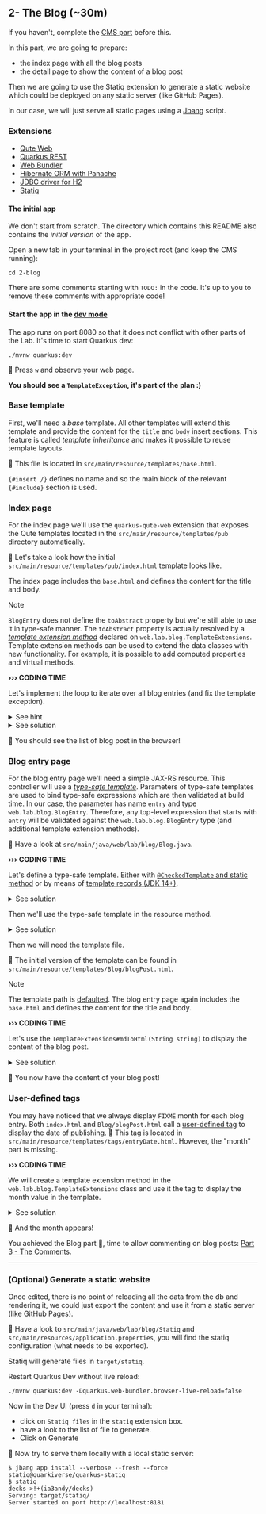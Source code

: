 ## 2- The Blog (~30m)

If you haven't, complete the [CMS part](../1-cms) before this.

In this part, we are going to prepare:
- the index page with all the blog posts
- the detail page to show the content of a blog post

Then we are going to use the Statiq extension to generate a static website which could be deployed on any static server (like GitHub Pages). 

In our case, we will just serve all static pages using a [Jbang](https://www.jbang.dev/) script. 

### Extensions

 - [Qute Web](https://docs.quarkiverse.io/quarkus-qute-web/dev/index.html)
 - [Quarkus REST](https://quarkus.io/guides/rest)
 - [Web Bundler](https://docs.quarkiverse.io/quarkus-web-bundler/dev/index.html)
 - [Hibernate ORM with Panache](https://quarkus.io/guides/hibernate-orm-panache)
 - [JDBC driver for H2](https://quarkus.io/guides/datasource)
 - [Statiq](https://github.com/quarkiverse/quarkus-statiq)

#### The initial app

We don't start from scratch.
The directory which contains this README also contains the _initial version_ of the app.

Open a new tab in your terminal in the project root (and keep the CMS running):

```shell
cd 2-blog
```

There are some comments starting with `TODO:` in the code.
It's up to you to remove these comments with appropriate code!

#### Start the app in the [dev mode](https://quarkus.io/guides/dev-mode-differences)

The app runs on port 8080 so that it does not conflict with other parts of the Lab.
It's time to start Quarkus dev:

```
./mvnw quarkus:dev
```

🚀 Press `w` and observe your web page.

**You should see a `TemplateException`, it's part of the plan :)**

### Base template

First, we'll need a _base_ template.
All other templates will extend this template and provide the content for the `title` and `body` insert sections.
This feature is called _template inheritance_ and makes it possible to reuse template layouts.

👀 This file is located in `src/main/resource/templates/base.html`.

`{#insert /}` defines no name and so the main block of the relevant `{#include}` section is used.

### Index page

For the index page we'll use the `quarkus-qute-web` extension that exposes the Qute templates located in the `src/main/resource/templates/pub` directory automatically.

👀 Let's take a look how the initial `src/main/resource/templates/pub/index.html` template looks like.

The index page includes the `base.html` and defines the content for the title and body.

> [!NOTE] 
> `BlogEntry` does not define the `toAbstract` property but we're still able to use it in type-safe manner.
> The `toAbstract` property is actually resolved by a [_template extension method_](https://quarkus.io/guides/qute-reference#template_extension_methods) declared on `web.lab.blog.TemplateExtensions`.
> Template extension methods can be used to extend the data classes with new functionality.
> For example, it is possible to add computed properties and virtual methods.

**››› CODING TIME**

Let's implement the loop to iterate over all blog entries (and fix the template exception).

<details>
<summary>See hint</summary>

We will use the `BlogEntry#listAllSortedByPublished()` method to obtain the blog entries in the template.

</details>

<details>
<summary>See solution</summary>

In `src/main/resource/templates/pub/index.html`:

```html
  {#for entry in BlogEntry:listAllSortedByPublished}
    <article>
      ...
    </article>
  {/for}
  </div>
```

The `BlogEntry:listAllSortedByCreated` is an expression that calls the static method `web.lab.blog.BlogEntry#listAllSortedByCreated()`.
That's why we need to annotate the `BlogEntry` with `@TemplateData(namespace = "BlogEntry")`.

</details>

🚀 You should see the list of blog post in the browser!

### Blog entry page

For the blog entry page we'll need a simple JAX-RS resource.
This controller will use a [_type-safe template_](https://quarkus.io/guides/qute-reference#typesafe_templates).
Parameters of type-safe templates are used to bind type-safe expressions which are then validated at build time.
In our case, the parameter has name `entry` and type `web.lab.blog.BlogEntry`.
Therefore, any top-level expression that starts with `entry` will be validated against the `web.lab.blog.BlogEntry` type (and additional template extension methods).

👀 Have a look at `src/main/java/web/lab/blog/Blog.java`.

**››› CODING TIME**

Let's define a type-safe template.
Either with [`@CheckedTemplate` and static method](https://quarkus.io/guides/qute-reference#nested-type-safe-templates) or by means of [template records (JDK 14+)](https://quarkus.io/guides/qute-reference#template-records).


<details>
<summary>See solution</summary>

In `src/main/java/web/lab/blog/Blog.java`, add this:

```java

@CheckedTemplate
static class Templates {
    static native TemplateInstance blogPost(BlogEntry entry);
}
```

</details>

Then we'll use the type-safe template in the resource method.

<details>
<summary>See solution</summary>

In `Blog#blogPost()`, return this:

```java
    return Templates.blogPost(blogEntry.get());
```
</details>

Then we will need the template file.

👀 The initial version of the template can be found in `src/main/resource/templates/Blog/blogPost.html`.


> [!NOTE] 
> The template path is [defaulted](https://quarkus.io/guides/qute-reference#customized-template-path).
> The blog entry page again includes the `base.html` and defines the content for the title and body.

**››› CODING TIME**

Let's use the `TemplateExtensions#mdToHtml(String string)` to display the content of the blog post.

<details>
<summary>See solution</summary>

In `src/main/resource/templates/Blog/blogPost.html`:

```html
  {entry.content.mdToHtml.raw}
```

The `{entry.content.mdToHtml.raw}` expression is quite interesting.
Let's take a look how it's resolved.
The `entry` maps to the `web.lab.blog.BlogEntry` class so during the build Qute validates that a `content` property exist.
It does exist and its type is `java.lang.String`.
Next Qute attempts to validate `mdToHtml`.
There's no such property declared on `java.lang.String` but there is another [template extension method](https://quarkus.io/guides/qute-reference#template_extension_methods): `web.lab.blog.TemplateExtensions#mdToHtml(String)`.
Therefore the validation was successful.
Finally, the `raw` property is used to render an [unescaped value:](https://quarkus.io/guides/qute-reference#character-escapes).
By default, for HTML and XML templates the `'`, `"`, `<`, `>`, `&` characters are escaped.

</details>

🚀 You now have the content of your blog post!

### User-defined tags

You may have noticed that we always display `FIXME` month for each blog entry.
Both `index.html` and `Blog/blogPost.html` call a [user-defined tag](https://quarkus.io/guides/qute-reference#user_tags) to display the date of publishing.
👀 This tag is located in `src/main/resource/templates/tags/entryDate.html`.
However, the "month" part is missing.

**››› CODING TIME**

We will create a template extension method in the `web.lab.blog.TemplateExtensions` class and use it the tag to display the month value in the template.

<details>
<summary>See solution</summary>

In `src/main/java/web/lab/blog/TemplateExtensions.java`, add this:

```java
public static String monthStr(LocalDate date) {
   return date.getMonth().getDisplayName(TextStyle.SHORT, Locale.getDefault());
}
```

in `src/main/resources/templates/tags/entryDate.html`, replace `FIXME`:

```html
  <div>{entry.published.monthStr}</div>
```

</details>

🚀 And the month appears!

You achieved the Blog part 🤩, time to allow commenting on blog posts: [Part 3 - The Comments](../3-comments).

---

### (Optional) Generate a static website 

Once edited, there is no point of reloading all the data from the db and rendering it, we could just export the content and use it from a static server (like GitHub Pages).

👀 Have a look to `src/main/java/web/lab/blog/Statiq` and `src/main/resources/application.properties`, you will find the statiq configuration (what needs to be exported).

Statiq will generate files in `target/statiq`.

Restart Quarkus Dev without live reload:
```shell
./mvnw quarkus:dev -Dquarkus.web-bundler.browser-live-reload=false
```

Now in the Dev UI (press `d` in your terminal):
- click on `Statiq files` in the `statiq` extension box.
- have a look to the list of file to generate.
- Click on Generate

🚀 Now try to serve them locally with a local static server:
```shell
$ jbang app install --verbose --fresh --force statiq@quarkiverse/quarkus-statiq
$ statiq                                                                                                                         decks->!+(ia3andy/decks)
Serving: target/statiq/
Server started on port http://localhost:8181
```
